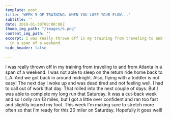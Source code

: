 ```yaml
---
template: post
title: 'WEEK 5 OF TRAINING: WHEN YOU LOSE YOUR FLOW...'
subtitle: ''
date: 2019-01-30T08:00:00Z
thumb_img_path: "/images/6.png"
content_img_path: ''
excerpt: I was really thrown off in my training from traveling to and from Atlanta
  in a span of a weekend.
hide_header: false

---
```

I was really thrown off in my training from traveling to and from Atlanta in a span of a weekend. I was not able to sleep on the return ride home back to L.A. And we got back in around midnight. Also, flying with a toddler is not easy! The next day I woke up and was dead tired and not feeling well. I had to call out of work that day. That rolled into the next couple of days. But I was able to complete my long run that Saturday. It was a cut-back week and so I only ran 13 miles, but I got a little over confident and ran too fast and slightly injured my foot. This week I'm making sure to stretch more often so that I'm ready for this 20 miler on Saturday. Hopefully it goes well!